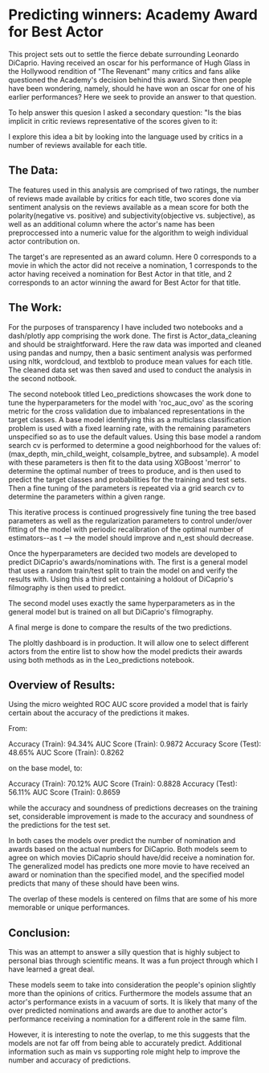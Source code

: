 # Predicting winners: Academy Award for Best Actor

This project sets out to settle the fierce debate surrounding Leonardo DiCaprio. Having received an oscar for his performance of Hugh Glass in the Hollywood rendition of "The Revenant" many critics and fans alike questioned the Academy's decision behind this award. Since then people have been wondering, namely, should he have won an oscar for one of his earlier performances? Here we seek to provide an answer to that question.

To help answer this quesion I asked a secondary question: "Is the bias implicit in critic reviews representative of the scores given to it:

I explore this idea a bit by looking into the language used by critics in a number of reviews available for each title.




## The Data:

The features used in this analysis are comprised of two ratings, the number of reviews made available by critics for each title, two scores done via sentiment analysis on the reviews available as a mean score for both the polarity(negative vs. positive) and subjectivity(objective vs. subjective), as well as an additional column where the actor's name has been preproccessed into a numeric value for the algorithm to weigh individual actor contribution on.

The target's are represented as an award column. Here 0 corresponds to a movie in which the actor did not receive a nomination, 1 corresponds to the actor having received a nomination for Best Actor in that title, and 2 corresponds to an actor winning the award for Best Actor for that title.




## The Work:

For the purposes of transparency I have included two notebooks and a dash/plotly app comprising the work done. The first is Actor_data_cleaning and should be straightforward. Here the raw data was imported and cleaned using pandas and numpy, then a basic sentiment analysis was performed using nltk, wordcloud, and textblob to produce mean values for each title. The cleaned data set was then saved and used to conduct the analysis in the second notbook.

The second notebook titled Leo_predictions showcases the work done to tune the hyperparameters for the model with 'roc_auc_ovo' as the scoring metric for the cross validation due to imbalanced representations in the target classes. A base model identifying this as a multiclass classification problem is used with a fixed learning rate, with the remaining parameters unspecified so as to use the default values. Using this base model a random search cv is performed to determine a good neighborhood for the values of: (max_depth, min_child_weight, colsample_bytree, and subsample). A model with these parameters is then fit to the data using XGBoost 'merror' to determine the optimal number of trees to produce, and is then used to predict the target classes and probabilities for the training and test sets. Then a fine tuning of the parameters is repeated via a grid search cv to determine the parameters within a given range.

This iterative process is continued progressively fine tuning the tree based parameters as well as the regularization parameters to control under/over fitting of the model with periodic recalibration of the optimal number of estimators--as t --> the model should improve and n_est should decrease.

Once the hyperparameters are decided two models are developed to predict DiCaprio's awards/nominations with. The first is a general model that uses a random train/test split to train the model on and verify the results with. Using this a third set containing a holdout of DiCaprio's filmography is then used to predict.

The second model uses exactly the same hyperparameters as in the general model but is trained on all but DiCaprio's filmography.

A final merge is done to compare the results of the two predictions.


The ploltly dashboard is in production. It will allow one to select different actors from the entire list to show how the model predicts their awards using both methods as in the Leo_predictions notebook.




## Overview of Results:

Using the micro weighted ROC AUC score provided a model that is fairly certain about the accuracy of the predictions it makes.

From:

Accuracy (Train): 94.34%
AUC Score (Train): 0.9872
Accuracy Score (Test): 48.65%
AUC Score (Train): 0.8262

on the base model, to:

Accuracy (Train): 70.12%
AUC Score (Train): 0.8828
Accuracy (Test): 56.11%
AUC Score (Train): 0.8659

while the accuracy and soundness of predictions decreases on the training set, considerable improvement is made to the accuracy and soundness of the predictions for the test set. 

In both cases the models over predict the number of nomination and awards based on the actual numbers for DiCaprio. Both models seem to agree on which movies DiCaprio should have/did receive a nomination for. The generalized model has predicts one more movie to have received an award or nomination than the specified model, and the specified model predicts that many of these should have been wins.

The overlap of these models is centered on films that are some of his more memorable or unique performances.

## Conclusion:

This was an attempt to answer a silly question that is highly subject to personal bias through scientific means. It was a fun project through which I have learned a great deal. 

These models seem to take into consideration the people's opinion slightly more than the opinions of critics. Furthermore the models assume that an actor's performance exists in a vacuum of sorts. It is likely that many of the over predicted nominations and awards are due to another actor's performance receiving a nomination for a different role in the same film.

However, it is interesting to note the overlap, to me this suggests that the models are not far off from being able to accurately predict. Additional information such as main vs supporting role might help to improve the number and accuracy of predictions.


    
